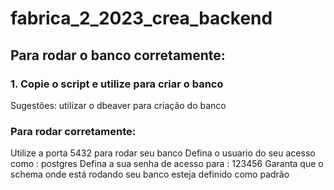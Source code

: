 # fabrica_2_2023_crea_backend
## Para rodar o banco corretamente:
### 1. Copie o script e utilize para criar o banco
Sugestões: utilizar o dbeaver para criação do banco
### Para rodar corretamente:
Utilize a porta 5432 para rodar seu banco 
Defina o usuario do seu acesso como : postgres
Defina a sua senha de acesso para : 123456
Garanta que o schema onde está rodando seu banco esteja definido como padrão
